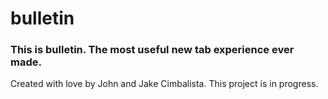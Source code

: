 # bulletin
### This is bulletin. The most useful new tab experience ever made.<br/>
Created with love by John and Jake Cimbalista.
This project is in progress.
